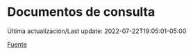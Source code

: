 # Documentos de consulta

Última actualización/Last update: 2022-07-22T19:05:01-05:00

 [Fuente](https://coronavirus.gob.mx/documentos-de-consulta/)
